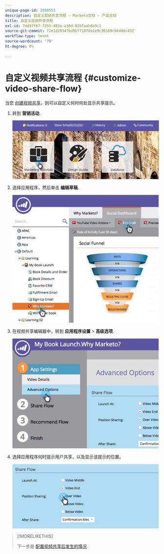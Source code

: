 ```yaml
---
unique-page-id: 2950553
description: 自定义视频共享流程 — Marketo文档 — 产品文档
title: 自定义视频共享流程
exl-id: 7dd97f67-7255-483a-a30d-926faab8a3c1
source-git-commit: 72e1d29347bd5b77107da1e9c30169cb6490c432
workflow-type: tm+mt
source-wordcount: '79'
ht-degree: 0%

---
```


# 自定义视频共享流程 {#customize-video-share-flow}

当您 [创建视频共享](/help/marketo/product-docs/demand-generation/landing-pages/free-form-landing-pages/add-a-video-to-a-free-form-landing-page.md)，则可以自定义何时何处显示共享提示。

1. 转到 **营销活动**.

   ![](assets/login-marketing-activities-2.png)

1. 选择应用程序，然后单击 **编辑草稿**.

   ![](assets/image2014-9-22-16-3a40-3a41.png)

1. 在视频共享编辑器中，转到 **应用程序设置** > **高级选项**.

   ![](assets/image2014-9-22-16-3a41-3a3.png)

1. 选择应用程序何时提示用户共享，以及显示该提示的位置。

   ![](assets/image2014-9-22-16-3a41-3a20.png)

>[!MORELIKETHIS]
>
>下一步是 [配置视频共享后发生的情况](/help/marketo/product-docs/demand-generation/social/configuring-social-actions/configure-after-share-prompts.md).
